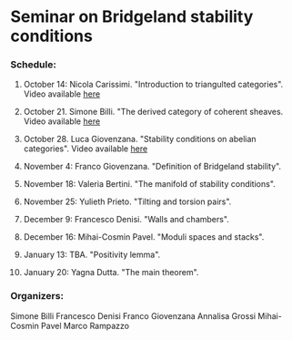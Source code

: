# Seminar on Bridgeland stability conditions



### Schedule:

1. October 14: Nicola Carissimi. "Introduction to triangulted categories". Video available [here]()

2. October 21. Simone Billi. "The derived category of coherent sheaves. Video available [here]()

3. October 28. Luca Giovenzana. "Stability conditions on abelian categories". Video available [here]()

4. November 4: Franco Giovenzana. "Definition of Bridgeland stability". 

5. November 18: Valeria Bertini. "The manifold of stability conditions". 

6. November 25: Yulieth Prieto. "Tilting and torsion pairs".

7. December 9: Francesco Denisi. "Walls and chambers".

8. December 16: Mihai-Cosmin Pavel. "Moduli spaces and stacks".

9. January 13: TBA. "Positivity lemma".

10. January 20: Yagna Dutta. "The main theorem".


### Organizers:

Simone Billi
Francesco Denisi
Franco Giovenzana
Annalisa Grossi 
Mihai-Cosmin Pavel
Marco Rampazzo
